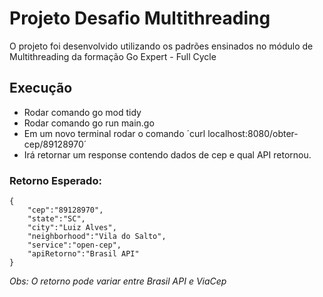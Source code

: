# Projeto Desafio Multithreading

O projeto foi desenvolvido utilizando os padrões ensinados no módulo de Multithreading da formação Go Expert - Full Cycle

## Execução

- Rodar comando go mod tidy
- Rodar comando go run main.go
- Em um novo terminal rodar o comando ´curl localhost:8080/obter-cep/89128970´
- Irá retornar um response contendo dados de cep e qual API retornou.

### Retorno Esperado:
```
{
    "cep":"89128970",
    "state":"SC",
    "city":"Luiz Alves",
    "neighborhood":"Vila do Salto",
    "service":"open-cep",
    "apiRetorno":"Brasil API"
}
```
*Obs: O retorno pode variar entre Brasil API e ViaCep*
